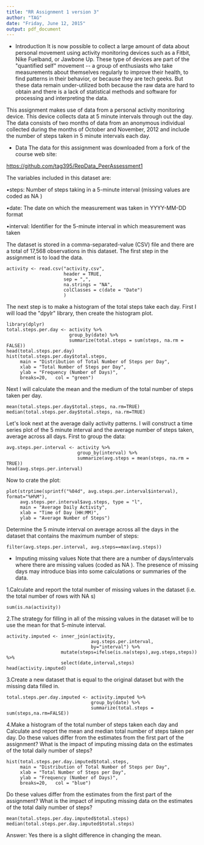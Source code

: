 ```yaml
---
title: "RR Assignment 1 version 3"
author: "TAG"
date: "Friday, June 12, 2015"
output: pdf_document
---
```


* Introduction
It is now possible to collect a large amount of data about personal movement using activity monitoring devices such as a Fitbit, Nike Fuelband, or Jawbone Up. These type of devices are part of the "quantified self" movement -- a group of enthusiasts who take measurements about themselves regularly to improve their health, to find patterns in their behavior, or because they are tech geeks. But these data remain under-utilized both because the raw data are hard to obtain and there is a lack of statistical methods and software for processing and interpreting the data.

This assignment makes use of data from a personal activity monitoring device. This device collects data at 5 minute intervals through out the day. The data consists of two months of data from an anonymous individual collected during the months of October and November, 2012 and include the number of steps taken in 5 minute intervals each day.



* Data
The data for this assignment was downloaded from a fork of the course web site:

https://github.com/tag395/RepData_PeerAssessment1

The variables included in this dataset are:

•steps: Number of steps taking in a 5-minute interval (missing values are coded as  NA )


•date: The date on which the measurement was taken in YYYY-MM-DD format


•interval: Identifier for the 5-minute interval in which measurement was taken


The dataset is stored in a comma-separated-value (CSV) file and there are a total of 17,568 observations in this dataset.
The first step in the assignment is to load the data.


```{r}
activity <- read.csv("activity.csv",
                     header = TRUE,
                     sep = ",",
                     na.strings = "NA",
                     colClasses = c(date = "Date")
                     )

```

The next step is to make a histogram of the total steps take each day. First I will load the "dpylr" library, then create the histogram plot.


```{r, echo = FALSE}
library(dplyr)
total.steps.per.day <- activity %>%
                       group_by(date) %>%
                       summarize(total.steps = sum(steps, na.rm = FALSE))
head(total.steps.per.day)
hist(total.steps.per.day$total.steps, 
     main = "Distribution of Total Number of Steps per Day", 
     xlab = "Total Number of Steps per Day", 
     ylab = "Frequency (Number of Days)", 
     breaks=20,   col = "green")

```

Next I will calculate the mean and the medium of the total number of steps taken per day.

```{r}
mean(total.steps.per.day$total.steps, na.rm=TRUE)
median(total.steps.per.day$total.steps, na.rm=TRUE)

```

Let's look next at the average daily activity patterns. I will construct a time series plot of the 5 minute interval and the average number of steps taken, average across all days. First to group the data:

```{r}
avg.steps.per.interval <- activity %>%
                          group_by(interval) %>%
                          summarize(avg.steps = mean(steps, na.rm = TRUE))
head(avg.steps.per.interval)

```

Now to crate the plot:

```{r}
plot(strptime(sprintf("%04d", avg.steps.per.interval$interval), format="%H%M"),
     avg.steps.per.interval$avg.steps, type = "l", 
     main = "Average Daily Activity", 
     xlab = "Time of Day (HH:MM)", 
     ylab = "Average Number of Steps")

```

Determine the 5 minute interval on average across all the days in the dataset that contains the maximum number of steps:

```{r}
filter(avg.steps.per.interval, avg.steps==max(avg.steps))
```



* Imputing missing values
Note that there are a number of days/intervals where there are missing values (coded as  NA ). The presence of missing days may introduce bias into some calculations or summaries of the data.

1.Calculate and report the total number of missing values in the dataset (i.e. the total number of rows with  NA s)

```{r}
sum(is.na(activity))
```

2.The strategy for filling in all of the missing values in the dataset will be to use the mean for that 5-minute interval.

```{r}
activity.imputed <- inner_join(activity, 
                               avg.steps.per.interval, 
                               by="interval") %>% 
                    mutate(steps=ifelse(is.na(steps),avg.steps,steps)) %>%
                    select(date,interval,steps)
head(activity.imputed)

```

3.Create a new dataset that is equal to the original dataset but with the missing data filled in.

```{r}
total.steps.per.day.imputed <- activity.imputed %>%
                               group_by(date) %>%
                               summarize(total.steps = sum(steps,na.rm=FALSE))

```

4.Make a histogram of the total number of steps taken each day and Calculate and report the mean and median total number of steps taken per day. Do these values differ from the estimates from the first part of the assignment? What is the impact of imputing missing data on the estimates of the total daily number of steps?

```{r, echo = FALSE}
hist(total.steps.per.day.imputed$total.steps, 
     main = "Distribution of Total Number of Steps per Day", 
     xlab = "Total Number of Steps per Day", 
     ylab = "Frequency (Number of Days)", 
     breaks=20,   col = "blue")

```

Do these values differ from the estimates from the first part of the assignment? What is the impact of imputing missing data on the estimates of the total daily number of steps?

```{r}
mean(total.steps.per.day.imputed$total.steps)
median(total.steps.per.day.imputed$total.steps)

```


Answer: Yes there is a slight difference in changing the mean.
